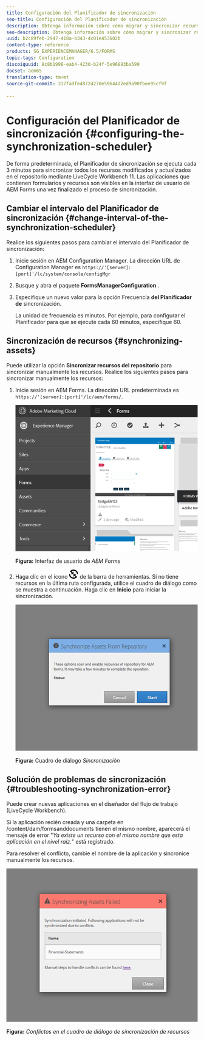 ```yaml
---
title: Configuración del Planificador de sincronización
seo-title: Configuración del Planificador de sincronización
description: Obtenga información sobre cómo migrar y sincronizar recursos, configurar el Planificador de sincronización y utilizar carpetas para organizar recursos.
seo-description: Obtenga información sobre cómo migrar y sincronizar recursos, configurar el Planificador de sincronización y utilizar carpetas para organizar recursos.
uuid: b2c89feb-2947-418a-b343-4c01e453602b
content-type: reference
products: SG_EXPERIENCEMANAGER/6.5/FORMS
topic-tags: Configuration
discoiquuid: 8c8b1998-eab4-4230-b24f-5e96883ba599
docset: aem65
translation-type: tm+mt
source-git-commit: 317fadfe48724270e59644d2ed9a90fbee95cf9f

---
```



# Configuración del Planificador de sincronización {#configuring-the-synchronization-scheduler}

De forma predeterminada, el Planificador de sincronización se ejecuta cada 3 minutos para sincronizar todos los recursos modificados y actualizados en el repositorio mediante LiveCycle Workbench 11. Las aplicaciones que contienen formularios y recursos son visibles en la interfaz de usuario de AEM Forms una vez finalizado el proceso de sincronización.

## Cambiar el intervalo del Planificador de sincronización {#change-interval-of-the-synchronization-scheduler}

Realice los siguientes pasos para cambiar el intervalo del Planificador de sincronización:

1. Inicie sesión en AEM Configuration Manager. La dirección URL de Configuration Manager es `https://'[server]:[port]'/lc/system/console/configMgr`

1. Busque y abra el paquete **FormsManagerConfiguration** .

1. Especifique un nuevo valor para la opción Frecuencia **del Planificador de** sincronización.

   La unidad de frecuencia es minutos. Por ejemplo, para configurar el Planificador para que se ejecute cada 60 minutos, especifique 60.

## Sincronización de recursos {#synchronizing-assets}

Puede utilizar la opción **Sincronizar recursos del repositorio** para sincronizar manualmente los recursos. Realice los siguientes pasos para sincronizar manualmente los recursos:

1. Inicie sesión en AEM Forms. La dirección URL predeterminada es `https://'[server]:[port]'/lc/aem/forms/`.

   ![Interfaz de usuario de AEM Forms](assets/aem_forms_ui.png)

   **Figura:** Interfaz de usuario de *AEM Forms*

1. Haga clic en el icono ![aem6forms_sync](assets/aem6forms_sync.png) de la barra de herramientas. Si no tiene recursos en la última ruta configurada, utilice el cuadro de diálogo como se muestra a continuación. Haga clic en **Inicio** para iniciar la sincronización.

   ![Cuadro de diálogo Sincronización](assets/migrate-and-syncronize.png)

   **Figura:** Cuadro de diálogo *Sincronización*

## Solución de problemas de sincronización {#troubleshooting-synchronization-error}

Puede crear nuevas aplicaciones en el diseñador del flujo de trabajo (LiveCycle Workbench).

Si la aplicación recién creada y una carpeta en /content/dam/formsanddocuments tienen el mismo nombre, aparecerá el mensaje de error &quot;*Ya existe un recurso con el mismo nombre que esta aplicación en el nivel raíz.*&quot; está registrado.

Para resolver el conflicto, cambie el nombre de la aplicación y sincronice manualmente los recursos.

![Conflictos en el cuadro de diálogo de sincronización de recursos](assets/sync-conflict.png)

**Figura:** *Conflictos en el cuadro de diálogo de sincronización de recursos*
